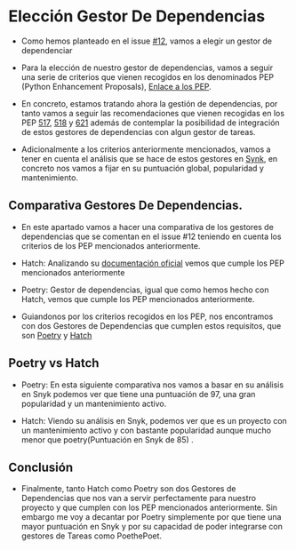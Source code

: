 # Elección Gestor De Dependencias

* Como hemos planteado en el issue [#12](https://github.com/alvarogaro/AGR-MVS/issues/12), vamos a elegir un gestor de dependenciar

* Para la elección de nuestro gestor de dependencias, vamos a seguir una serie de criterios que  vienen recogidos en los denominados PEP (Python Enhancement Proposals), [Enlace a los PEP](https://peps.python.org/).

* En concreto, estamos tratando ahora la gestión de dependencias, por tanto vamos a seguir las recomendaciones que vienen recogidas en los PEP [517](https://peps.python.org/pep-0517/), [518](https://peps.python.org/pep-0518/) y [621](https://peps.python.org/pep-0621) además de contemplar la posibilidad de integración de estos gestores de dependencias con algun gestor de tareas.
  
* Adicionalmente a los criterios anteriormente mencionados, vamos a tener en cuenta el análisis que se hace  de estos gestores en [Synk](https://snyk.io/), en concreto nos vamos a fijar en su puntuación global, popularidad y mantenimiento.

## Comparativa Gestores De Dependencias.

* En este apartado vamos a hacer una comparativa de los gestores de dependencias que se comentan en el issue #12 teniendo en cuenta los criterios de los PEP mencionados anteriormente.

* Hatch: Analizando su [documentación oficial](https://hatch.pypa.io/latest/intro/) vemos que cumple los PEP mencionados anteriormente

* Poetry: Gestor de dependencias, igual que como hemos hecho con Hatch, vemos que cumple los PEP mencionados anteriormente.

* Guiandonos por los criterios recogidos en los PEP, nos encontramos con dos Gestores de Dependencias que cumplen estos requisitos, que son [Poetry](https://python-poetry.org/) y [Hatch](https://hatch.pypa.io/latest/intro/)

## Poetry vs Hatch


* Poetry: En esta siguiente comparativa nos vamos a basar en su análisis en Snyk podemos ver que tiene una puntuación de 97, una gran popularidad y un mantenimiento activo.

* Hatch: Viendo su análisis en Snyk, podemos ver que es un proyecto con un mantenimiento activo y con bastante popularidad aunque mucho menor que poetry(Puntuación en Snyk de 85) . 


## Conclusión

* Finalmente, tanto Hatch como Poetry son dos Gestores de Dependencias que nos van a servir perfectamente para nuestro proyecto y que cumplen con los PEP mencionados anteriormente. Sin embargo me voy a decantar por Poetry simplemente por que tiene una mayor puntuación en Snyk y por su capacidad de poder integrarse con gestores de Tareas como PoethePoet.